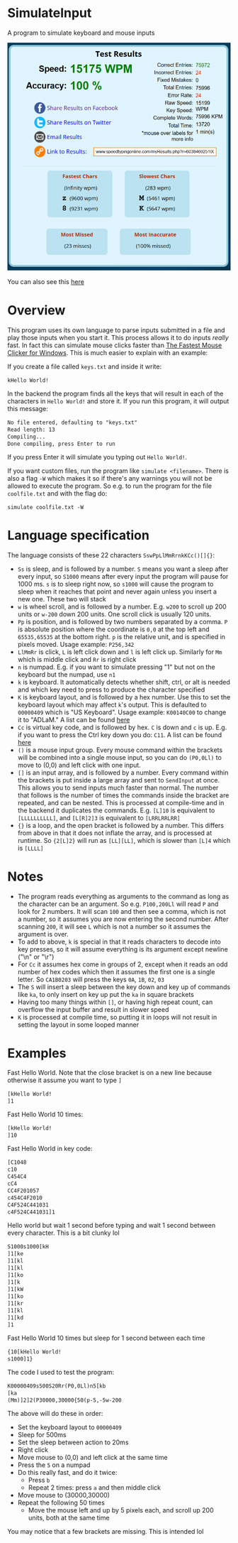 # SimulateInput
A program to simulate keyboard and mouse inputs

![Typing Test Results](type.png)

You can also see this [here](https://www.speedtypingonline.com/myResults.php?r=60384692510057160&d=920907780188256)

# Overview
This program uses its own language to parse inputs submitted in a file and play those inputs when you start it. This process allows it to do inputs *really* fast. In fact this can simulate mouse clicks faster than [The Fastest Mouse Clicker for Windows](https://github.com/windows-2048/The-Fastest-Mouse-Clicker-for-Windows). This is much easier to explain with an example:

If you create a file called `keys.txt` and inside it write:
```
kHello World!
```
In the backend the program finds all the keys that will result in each of the characters in `Hello World!` and store it. If you run this program, it will output this message:
```
No file entered, defaulting to "keys.txt"
Read length: 13
Compiling...
Done compiling, press Enter to run
```
If you press Enter it will simulate you typing out `Hello World!`.

If you want custom files, run the program like `simulate <filename>`. There is also a flag `-W` which makes it so if there's any warnings you will not be allowed to execute the program. So e.g. to run the program for the file `coolfile.txt` and with the flag do:
```
simulate coolfile.txt -W
```
# Language specification
The language consists of these 22 characters `SswPpLlMmRrnkKCc()[]{}`:
- `Ss` is sleep, and is followed by a number. `S` means you want a sleep after every input, so `S1000` means after every input the program will pause for 1000 ms. `s` is to sleep right now, so `s1000` will cause the program to sleep when it reaches that point and never again unless you insert a new one. These two will stack
- `w` is wheel scroll, and is followed by a number. E.g. `w200` to scroll up 200 units or `w-200` down 200 units. One scroll click is usually 120 units.
- `Pp` is position, and is followed by two numbers separated by a comma. `P` is absolute position where the coordinate is `0,0` at the top left and `65535,65535` at the bottom right. `p` is the relative unit, and is specified in pixels moved. Usage example: `P256,342`
- `LlMmRr` is click, `L` is left click down and `l` is left click up. Similarly for `Mm` which is middle click and `Rr` is right click
- `n` is numpad. E.g. if you want to simulate pressing "1" but not on the keyboard but the numpad, use `n1`
- `k` is keyboard. It automatically detects whether shift, ctrl, or alt is needed and which key need to press to produce the character specified
- `K` is keyboard layout, and is followed by a hex number. Use this to set the keyboard layout which may affect `k`'s output. This is defaulted to `00000409` which is "US Keyboard". Usage example: `K00140C00` to change it to "ADLaM." A list can be found [here](https://learn.microsoft.com/en-us/windows-hardware/manufacture/desktop/windows-language-pack-default-values)
- `Cc` is virtual key code, and is followed by hex. `C` is down and `c` is up. E.g. if you want to press the Ctrl key down you do: `C11`. A list can be found [here](https://learn.microsoft.com/en-us/windows/win32/inputdev/virtual-key-codes)
- `()` is a mouse input group. Every mouse command within the brackets will be combined into a single mouse input, so you can do `(P0,0Ll)` to move to (0,0) and left click with one input.
- `[]` is an input array, and is followed by a number. Every command within the brackets is put inside a large array and sent to `SendInput` at once. This allows you to send inputs much faster than normal. The number that follows is the number of times the commands inside the bracket are repeated, and can be nested. This is processed at compile-time and in the backend it duplicates the commands. E.g. `[L]10` is equivalent to `[LLLLLLLLLL]`, and `[L[R]2]3` is equivalent to `[LRRLRRLRR]`
- `{}` is a loop, and the open bracket is followed by a number. This differs from above in that it does not inflate the array, and is processed at runtime. So `{2[L]2}` will run as `[LL][LL]`, which is slower than `[L]4` which is `[LLLL]`

# Notes
- The program reads everything as arguments to the command as long as the character can be an argument. So e.g. `P100,200Ll` will read `P` and look for 2 numbers. It will scan `100` and then see a comma, which is not a number, so it assumes you are now entering the second number. After scanning `200`, it will see `L` which is not a number so it assumes the argument is over.
- To add to above, `k` is special in that it reads characters to decode into key presses, so it will assume everything is its argument except newline ("\n" or "\r")
- For `Cc` it assumes hex come in groups of 2, except when it reads an odd number of hex codes which then it assumes the first one is a single letter. So `CA1B0203` will press the keys `0A`, `1B`, `02`, `03`
- The `S` will insert a sleep between the key down and key up of commands like `ka`, to only insert on key up put the `ka` in square brackets
- Having too many things within `[]`, or having high repeat count, can overflow the input buffer and result in slower speed
- `K` is processed at compile time, so putting it in loops will not result in setting the layout in some looped manner
# Examples
Fast Hello World. Note that the close bracket is on a new line because otherwise it assume you want to type `]`
```
[kHello World!
]1
```
Fast Hello World 10 times:
```
[kHello World!
]10
```
Fast Hello World in key code:
```
[C1048
c10
C454C4
cC4
CC4F201057
c454C4F2010
C4F524C441031
c4F524C441031]1
```
Hello world but wait 1 second before typing and wait 1 second between every character. This is a bit clunky lol
```
S1000s1000[kH
]1[ke
]1[kl
]1[kl
]1[ko
]1[k 
]1[kW
]1[ko
]1[kr
]1[kl
]1[kd
]1
```
Fast Hello World 10 times but sleep for 1 second between each time
```
{10[kHello World!
s1000]1}
```
The code I used to test the program:
```
K00000409s500S20Rr(P0,0Ll)n5[kb
[ka
(Mm)]2]2(P30000,30000{50(p-5,-5w-200
```
The above will do these in order:
- Set the keyboard layout to `00000409`
- Sleep for 500ms
- Set the sleep between action to 20ms
- Right click
- Move mouse to (0,0) and left click at the same time
- Press the `5` on a numpad
- Do this really fast, and do it twice:
  - Press `b`
  - Repeat 2 times: press `a` and then middle click
- Move mouse to (30000,30000)
- Repeat the following 50 times
  - Move the mouse left and up by 5 pixels each, and scroll up 200 units, both at the same time

You may notice that a few brackets are missing. This is intended lol


